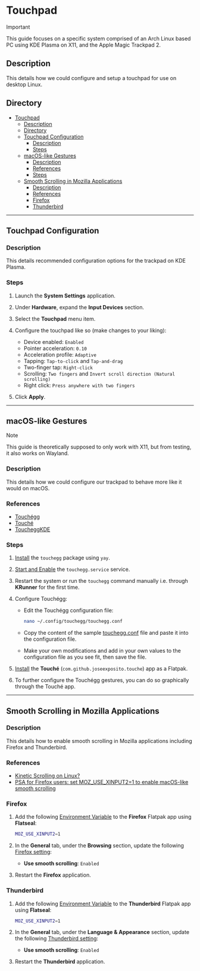 # Touchpad

> [!IMPORTANT]  
> This guide focuses on a specific system comprised of an Arch Linux based PC using KDE Plasma on X11, and the Apple Magic Trackpad 2.

## Description

This details how we could configure and setup a touchpad for use on desktop Linux.

## Directory

- [Touchpad](#touchpad)
  - [Description](#description)
  - [Directory](#directory)
  - [Touchpad Configuration](#touchpad-configuration)
    - [Description](#description-1)
    - [Steps](#steps)
  - [macOS-like Gestures](#macos-like-gestures)
    - [Description](#description-2)
    - [References](#references)
    - [Steps](#steps-1)
  - [Smooth Scrolling in Mozilla Applications](#smooth-scrolling-in-mozilla-applications)
    - [Description](#description-3)
    - [References](#references-1)
    - [Firefox](#firefox)
    - [Thunderbird](#thunderbird)

---

## Touchpad Configuration

### Description

This details recommended configuration options for the trackpad on KDE Plasma.

### Steps

1. Launch the **System Settings** application.

2. Under **Hardware**, expand the **Input Devices** section.

3. Select the **Touchpad** menu item.

4. Configure the touchpad like so (make changes to your liking):

   - Device enabled: `Enabled`
   - Pointer acceleration: `0.10`
   - Acceleration profile: `Adaptive`
   - Tapping: `Tap-to-click` and `Tap-and-drag`
   - Two-finger tap: `Right-click`
   - Scrolling: `Two fingers` and `Invert scroll direction (Natural scrolling)`
   - Right click: `Press anywhere with two fingers`

5. Click **Apply**.

---

## macOS-like Gestures

> [!NOTE]  
> This guide is theoretically supposed to only work with X11, but from testing, it also works on Wayland.

### Description

This details how we could configure our trackpad to behave more like it would on macOS.

### References

- [Touchégg](https://github.com/JoseExposito/touchegg)
- [Touché](https://github.com/JoseExposito/touche)
- [ToucheggKDE](https://github.com/NayamAmarshe/ToucheggKDE)

### Steps

1. [Install](yay.md#install) the `touchegg` package using `yay`.

2. [Start and Enable](autostart.md#start-and-enable-service) the `touchegg.service` service.

3. Restart the system or run the `touchegg` command manually i.e. through **KRunner** for the first time.

4. Configure Touchégg:

   - Edit the Touchégg configuration file:

      ```sh
      nano ~/.config/touchegg/touchegg.conf
      ```

   - Copy the content of the sample [touchegg.conf](../attachments/touchegg.conf) file and paste it into the configuration file.

   - Make your own modifications and add in your own values to the configuration file as you see fit, then save the file.

5. [Install](flatpak.md#install) the **Touché** (`com.github.joseexposito.touche`) app as a Flatpak.

6. To further configure the Touchégg gestures, you can do so graphically through the Touché app.

---

## Smooth Scrolling in Mozilla Applications

### Description

This details how to enable smooth scrolling in Mozilla applications including Firefox and Thunderbird.

### References

- [Kinetic Scrolling on Linux?](https://community.frame.work/t/solved-kinetic-scrolling-on-linux/17564)
- [PSA for Firefox users: set MOZ_USE_XINPUT2=1 to enable macOS-like smooth scrolling](https://www.reddit.com/r/linux/comments/72mfv8/psa_for_firefox_users_set_moz_use_xinput21_to)

### Firefox

1. Add the following [Environment Variable](flatpak.md#add-permission-overrides) to the **Firefox** Flatpak app using **Flatseal**:

    ```sh
    MOZ_USE_XINPUT2=1
    ```

2. In the **General** tab, under the **Browsing** section, update the following [Firefox setting](firefox.md#preferences):

   - **Use smooth scrolling**: `Enabled`

3. Restart the **Firefox** application.

### Thunderbird

1. Add the following [Environment Variable](flatpak.md#add-permission-overrides) to the **Thunderbird** Flatpak app using **Flatseal**:

    ```sh
    MOZ_USE_XINPUT2=1
    ```

2. In the **General** tab, under the **Language & Appearance** section, update the following [Thunderbird setting](thunderbird.md#preferences):

   - **Use smooth scrolling**: `Enabled`

3. Restart the **Thunderbird** application.
